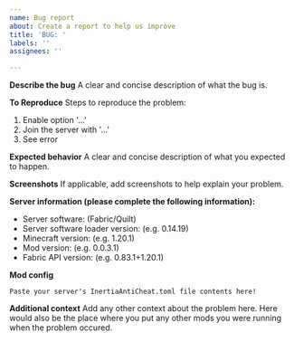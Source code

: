 ```yaml
---
name: Bug report
about: Create a report to help us improve
title: 'BUG: '
labels: ''
assignees: ''

---
```


**Describe the bug**
A clear and concise description of what the bug is.

**To Reproduce**
Steps to reproduce the problem:
1. Enable option '...'
2. Join the server with '...'
3. See error

**Expected behavior**
A clear and concise description of what you expected to happen.

**Screenshots**
If applicable, add screenshots to help explain your problem.

**Server information (please complete the following information):**
 - Server software: (Fabric/Quilt)
 - Server software loader version: (e.g. 0.14.19)
 - Minecraft version: (e.g. 1.20.1)
 - Mod version: (e.g. 0.0.3.1)
 - Fabric API version: (e.g. 0.83.1+1.20.1)

**Mod config**
```
Paste your server's InertiaAntiCheat.toml file contents here! 
```

**Additional context**
Add any other context about the problem here.
Here would also be the place where you put any other mods you were running when the problem occured.
